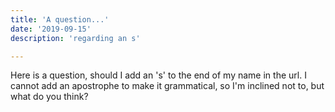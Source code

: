 ```yaml
---
title: 'A question...'
date: '2019-09-15'
description: 'regarding an s'

---
```


Here is a question, should I add an 's' to the end of my name in the url. I cannot add an apostrophe to make it grammatical, so I'm inclined not to, but what do you think?
